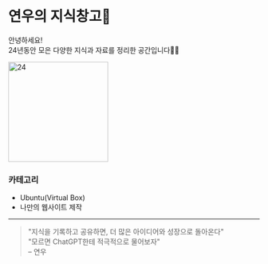 # 연우의 지식창고🧠

안녕하세요!  
24년동안 모은 다양한 지식과 자료를 정리한 공간입니다👋🏻

<img src="/ynu-wiki/images/24.png" alt="24" width="200"/>

### 카테고리 

- Ubuntu(Virtual Box)
- 나만의 웹사이트 제작

---

> "지식을 기록하고 공유하면, 더 많은 아이디어와 성장으로 돌아온다"  
> "모르면 ChatGPT한테 적극적으로 물어보자"  
> – 연우